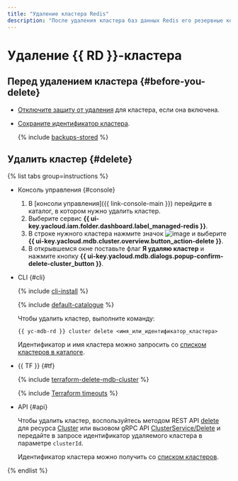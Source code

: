 ```yaml
---
title: "Удаление кластера Redis"
description: "После удаления кластера баз данных Redis его резервные копии сохраняются и могут быть использованы для восстановления в течение 7 дней. Чтобы восстановить удаленный кластер из резервной копии, вам потребуется его идентификатор, поэтому сохраните идентификатор кластера в надежном месте перед удалением."
---
```


# Удаление {{ RD }}-кластера

## Перед удалением кластера {#before-you-delete}

* [Отключите защиту от удаления](update.md#change-additional-settings) для кластера, если она включена.
* [Сохраните идентификатор кластера](cluster-list.md#list-clusters).

  {% include [backups-stored](../../_includes/mdb/backups-stored.md) %}

## Удалить кластер {#delete}

{% list tabs group=instructions %}

- Консоль управления {#console}
  
  1. В [консоли управления]({{ link-console-main }}) перейдите в каталог, в котором нужно удалить кластер.
  1. Выберите сервис **{{ ui-key.yacloud.iam.folder.dashboard.label_managed-redis }}**.
  1. В строке нужного кластера нажмите значок ![image](../../_assets/console-icons/ellipsis.svg) и выберите **{{ ui-key.yacloud.mdb.cluster.overview.button_action-delete }}**.
  1. В открывшемся окне поставьте флаг **Я удаляю кластер** и нажмите кнопку **{{ ui-key.yacloud.mdb.dialogs.popup-confirm-delete-cluster_button }}**.
  
- CLI {#cli}
  
  {% include [cli-install](../../_includes/cli-install.md) %}
  
  {% include [default-catalogue](../../_includes/default-catalogue.md) %}
  
  Чтобы удалить кластер, выполните команду:
  
  ```
  {{ yc-mdb-rd }} cluster delete <имя_или_идентификатор_кластера>
  ```
  
  Идентификатор и имя кластера можно запросить со [списком кластеров в каталоге](cluster-list.md).

- {{ TF }} {#tf}

    {% include [terraform-delete-mdb-cluster](../../_includes/mdb/terraform-delete-mdb-cluster.md) %}

    {% include [Terraform timeouts](../../_includes/mdb/mrd/terraform/timeouts.md) %}

- API {#api}

  Чтобы удалить кластер, воспользуйтесь методом REST API [delete](../api-ref/Cluster/delete.md) для ресурса [Cluster](../api-ref/Cluster/index.md) или вызовом gRPC API [ClusterService/Delete](../api-ref/grpc/cluster_service.md#Delete) и передайте в запросе идентификатор удаляемого кластера в параметре `clusterId`.

  Идентификатор кластера можно получить со [списком кластеров](cluster-list.md#list-clusters).

{% endlist %}
